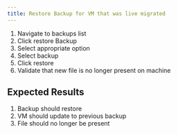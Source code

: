 ```yaml
---
title: Restore Backup for VM that was live migrated
---
```

1. Navigate to backups list
1. Click restore Backup
1. Select appropriate option
1. Select backup
1. Click restore
1. Validate that new file is no longer present on machine

## Expected Results
1. Backup should restore
1. VM should update to previous backup
1. File should no longer be present